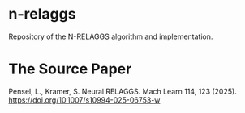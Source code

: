 # n-relaggs
Repository of the N-RELAGGS algorithm and implementation.

# The Source Paper

Pensel, L., Kramer, S. Neural RELAGGS. Mach Learn 114, 123 (2025). https://doi.org/10.1007/s10994-025-06753-w
